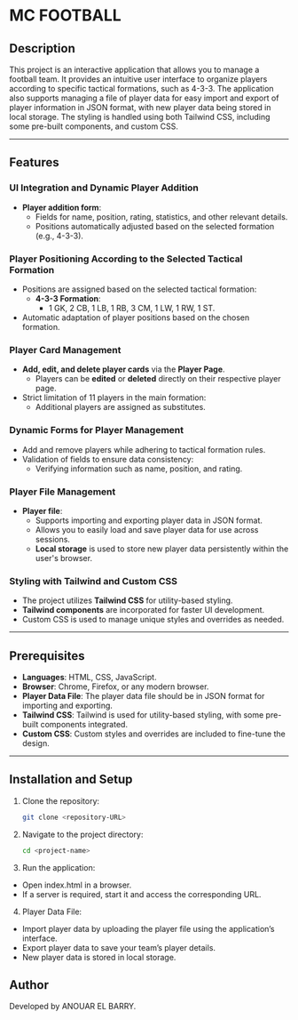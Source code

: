 # MC FOOTBALL

## Description

This project is an interactive application that allows you to manage a football team. It provides an intuitive user interface to organize players according to specific tactical formations, such as 4-3-3. The application also supports managing a file of player data for easy import and export of player information in JSON format, with new player data being stored in local storage. The styling is handled using both Tailwind CSS, including some pre-built components, and custom CSS.

---

## Features

### UI Integration and Dynamic Player Addition
- **Player addition form**:
  - Fields for name, position, rating, statistics, and other relevant details.
  - Positions automatically adjusted based on the selected formation (e.g., 4-3-3).

### Player Positioning According to the Selected Tactical Formation
- Positions are assigned based on the selected tactical formation:
  - **4-3-3 Formation**:
    - 1 GK, 2 CB, 1 LB, 1 RB, 3 CM, 1 LW, 1 RW, 1 ST.
- Automatic adaptation of player positions based on the chosen formation.

### Player Card Management
- **Add, edit, and delete player cards** via the **Player Page**.
  - Players can be **edited** or **deleted** directly on their respective player page.
- Strict limitation of 11 players in the main formation:
  - Additional players are assigned as substitutes.

### Dynamic Forms for Player Management
- Add and remove players while adhering to tactical formation rules.
- Validation of fields to ensure data consistency:
  - Verifying information such as name, position, and rating.

### Player File Management
- **Player file**:
  - Supports importing and exporting player data in JSON format.
  - Allows you to easily load and save player data for use across sessions.
  - **Local storage** is used to store new player data persistently within the user's browser.

### Styling with Tailwind and Custom CSS
- The project utilizes **Tailwind CSS** for utility-based styling.
- **Tailwind components** are incorporated for faster UI development.
- Custom CSS is used to manage unique styles and overrides as needed.

---

## Prerequisites

- **Languages**: HTML, CSS, JavaScript.
- **Browser**: Chrome, Firefox, or any modern browser.
- **Player Data File**: The player data file should be in JSON format for importing and exporting.
- **Tailwind CSS**: Tailwind is used for utility-based styling, with some pre-built components integrated.
- **Custom CSS**: Custom styles and overrides are included to fine-tune the design.

---

## Installation and Setup

1. Clone the repository:
   ```bash
   git clone <repository-URL>
   `````
2. Navigate to the project directory:
   ```bash
   cd <project-name>
   `````
3. Run the application:
- Open index.html in a browser.
- If a server is required, start it and access the corresponding URL.
4. Player Data File:
- Import player data by uploading the player file using the application’s interface.
- Export player data to save your team’s player details.
- New player data is stored in local storage.

## Author
   Developed by ANOUAR EL BARRY.